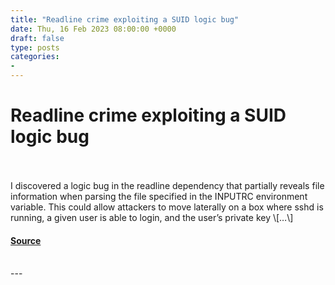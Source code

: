 ```yaml
---
title: "Readline crime exploiting a SUID logic bug"
date: Thu, 16 Feb 2023 08:00:00 +0000
draft: false
type: posts
categories: 
- 
---
```

# Readline crime exploiting a SUID logic bug

<br/>

<br/>
I discovered a logic bug in the readline dependency that partially reveals file information when parsing the file specified in the INPUTRC environment variable. This could allow attackers to move laterally on a box where sshd is running, a given user is able to login, and the user’s private key \[…\]

#### [Source](https://blog.trailofbits.com/2023/02/16/suid-logic-bug-linux-readline/)

<br/>
---
